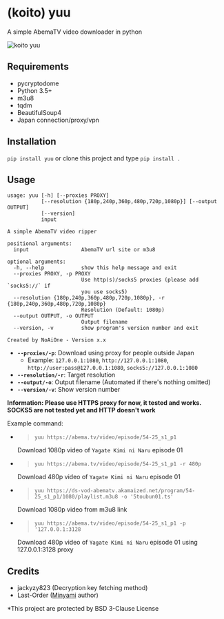 # (koito) yuu 
A simple AbemaTV video downloader in python

![koito yuu](https://raw.githubusercontent.com/noaione/cdn/gh-pages/i/fzpt7mt.jpg)

## Requirements
- pycryptodome
- Python 3.5+
- m3u8
- tqdm
- BeautifulSoup4
- Japan connection/proxy/vpn

## Installation
`pip install yuu`
or clone this project and type `pip install .`

## Usage
```
usage: yuu [-h] [--proxies PROXY]
           [--resolution {180p,240p,360p,480p,720p,1080p}] [--output OUTPUT]
           [--version]
           input

A simple AbemaTV video ripper

positional arguments:
  input                 AbemaTV url site or m3u8

optional arguments:
  -h, --help            show this help message and exit
  --proxies PROXY, -p PROXY
                        Use http(s)/socks5 proxies (please add `socks5://` if
                        you use socks5)
  --resolution {180p,240p,360p,480p,720p,1080p}, -r {180p,240p,360p,480p,720p,1080p}
                        Resolution (Default: 1080p)
  --output OUTPUT, -o OUTPUT
                        Output filename
  --version, -v         show program's version number and exit

Created by NoAiOne - Version x.x
```

- **`--proxies/-p`**: Download using proxy for people outside Japan
    - Example: `127.0.0.1:1080`, `http://127.0.0.1:1080`, `http://user:pass@127.0.0.1:1080`, `socks5://127.0.0.1:1080`
- **`--resolution/-r`**: Target resolution
- **`--output/-o`**: Output filename (Automated if there's nothing omitted)
- **`--version/-v`**: Show version number

**Information: Please use HTTPS proxy for now, it tested and works. SOCKS5 are not tested yet and HTTP doesn't work**

Example command: 
- >`yuu https://abema.tv/video/episode/54-25_s1_p1`

    Download 1080p video of `Yagate Kimi ni Naru` episode 01
- >`yuu https://abema.tv/video/episode/54-25_s1_p1 -r 480p`

    Download 480p video of `Yagate Kimi ni Naru` episode 01
- >`yuu https://ds-vod-abematv.akamaized.net/program/54-25_s1_p1/1080/playlist.m3u8 -o '5toubun01.ts'`

    Download 1080p video from m3u8 link
- >`yuu https://abema.tv/video/episode/54-25_s1_p1 -p '127.0.0.1:3128`

    Download 480p video of `Yagate Kimi ni Naru` episode 01 using 127.0.0.1:3128 proxy

## Credits
- jackyzy823 (Decryption key fetching method)
- Last-Order ([Minyami](https://github.com/Last-Order/Minyami) author)

*This project are protected by BSD 3-Clause License
